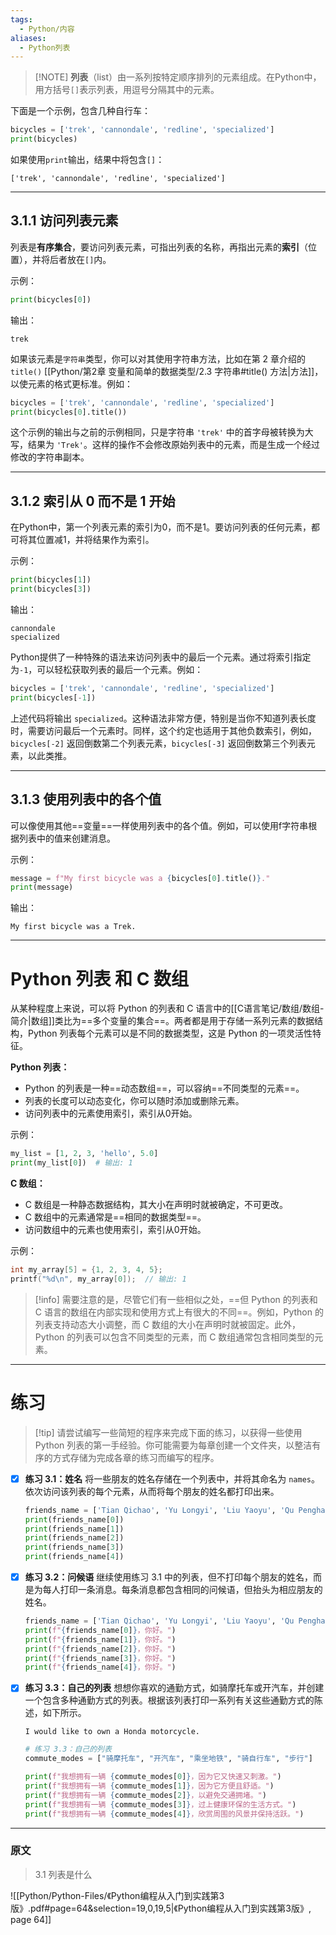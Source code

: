 ```yaml
---
tags:
  - Python/内容
aliases:
  - Python列表
---
```

>[!NOTE] **列表**（list）由一系列按特定顺序排列的元素组成。在Python中，用方括号`[]`表示列表，用逗号分隔其中的元素。

下面是一个示例，包含几种自行车：
```python
bicycles = ['trek', 'cannondale', 'redline', 'specialized']
print(bicycles)
```
如果使用`print`输出，结果中将包含`[]`：
```
['trek', 'cannondale', 'redline', 'specialized']
```

---
## 3.1.1 访问列表元素

列表是**有序集合**，要访问列表元素，可指出列表的名称，再指出元素的**索引**（位置），并将后者放在`[]`内。

示例：
```python
print(bicycles[0])
```
输出：
```
trek
```

如果该元素是`字符串`类型，你可以对其使用字符串方法，比如在第 2 章介绍的 `title()` [[Python/第2章 变量和简单的数据类型/2.3 字符串#title() 方法|方法]]，以使元素的格式更标准。例如：

```python
bicycles = ['trek', 'cannondale', 'redline', 'specialized']
print(bicycles[0].title())
```

这个示例的输出与之前的示例相同，只是字符串 `'trek'` 中的首字母被转换为大写，结果为 `'Trek'`。这样的操作不会修改原始列表中的元素，而是生成一个经过修改的字符串副本。

---
## 3.1.2 索引从 0 而不是 1 开始

在Python中，第一个列表元素的索引为0，而不是1。要访问列表的任何元素，都可将其位置减1，并将结果作为索引。

示例：
```python
print(bicycles[1])
print(bicycles[3])
```
输出：
```
cannondale
specialized
```

Python提供了一种特殊的语法来访问列表中的最后一个元素。通过将索引指定为`-1`，可以轻松获取列表的最后一个元素。例如：

```python
bicycles = ['trek', 'cannondale', 'redline', 'specialized']
print(bicycles[-1])
```

上述代码将输出 `specialized`。这种语法非常方便，特别是当你不知道列表长度时，需要访问最后一个元素时。同样，这个约定也适用于其他负数索引，例如，`bicycles[-2]` 返回倒数第二个列表元素，`bicycles[-3]` 返回倒数第三个列表元素，以此类推。

---
## 3.1.3 使用列表中的各个值

可以像使用其他==变量==一样使用列表中的各个值。例如，可以使用f字符串根据列表中的值来创建消息。


示例：
```python
message = f"My first bicycle was a {bicycles[0].title()}."
print(message)
```
输出：
```
My first bicycle was a Trek.
```

---
# Python 列表 和 C 数组
从某种程度上来说，可以将 Python 的列表和 C 语言中的[[C语言笔记/数组/数组-简介|数组]]类比为==多个变量的集合==。两者都是用于存储一系列元素的数据结构，Python 列表每个元素可以是不同的数据类型，这是 Python 的一项灵活性特征。

**Python 列表：**
- Python 的列表是一种==动态数组==，可以容纳==不同类型的元素==。
- 列表的长度可以动态变化，你可以随时添加或删除元素。
- 访问列表中的元素使用索引，索引从0开始。

示例：
```python
my_list = [1, 2, 3, 'hello', 5.0]
print(my_list[0])  # 输出: 1
```

**C 数组：**
- C 数组是一种静态数据结构，其大小在声明时就被确定，不可更改。
- C 数组中的元素通常是==相同的数据类型==。
- 访问数组中的元素也使用索引，索引从0开始。

示例：
```c
int my_array[5] = {1, 2, 3, 4, 5};
printf("%d\n", my_array[0]);  // 输出: 1
```

>[!info] 需要注意的是，尽管它们有一些相似之处，==但 Python 的列表和 C 语言的数组在内部实现和使用方式上有很大的不同==。例如，Python 的列表支持动态大小调整，而 C 数组的大小在声明时就被固定。此外，Python 的列表可以包含不同类型的元素，而 C 数组通常包含相同类型的元素。

---
# 练习
>[!tip] 请尝试编写一些简短的程序来完成下面的练习，以获得一些使用 Python 列表的第一手经验。你可能需要为每章创建一个文件夹，以整洁有序的方式存储为完成各章的练习而编写的程序。

- [x] **练习 3.1：姓名**
  将一些朋友的姓名存储在一个列表中，并将其命名为 `names`。依次访问该列表的每个元素，从而将每个朋友的姓名都打印出来。
  ```python
  friends_name = ['Tian Qichao', 'Yu Longyi', 'Liu Yaoyu', 'Qu Penghao', 'Liu Haoliang']  
  print(friends_name[0])  
  print(friends_name[1])  
  print(friends_name[2])  
  print(friends_name[3])  
  print(friends_name[4])
  ```

- [x] **练习 3.2：问候语**
  继续使用练习 3.1 中的列表，但不打印每个朋友的姓名，而是为每人打印一条消息。每条消息都包含相同的问候语，但抬头为相应朋友的姓名。
  ```python
  friends_name = ['Tian Qichao', 'Yu Longyi', 'Liu Yaoyu', 'Qu Penghao', 'Liu Haoliang']  
  print(f"{friends_name[0]}，你好。")  
  print(f"{friends_name[1]}，你好。")  
  print(f"{friends_name[2]}，你好。")  
  print(f"{friends_name[3]}，你好。")  
  print(f"{friends_name[4]}，你好。")
  ```

- [x] **练习 3.3：自己的列表**
  想想你喜欢的通勤方式，如骑摩托车或开汽车，并创建一个包含多种通勤方式的列表。根据该列表打印一系列有关这些通勤方式的陈述，如下所示。
  ```
  I would like to own a Honda motorcycle.
  ```
  
  ```Python
  # 练习 3.3：自己的列表
  commute_modes = ["骑摩托车", "开汽车", "乘坐地铁", "骑自行车", "步行"]

  print(f"我想拥有一辆 {commute_modes[0]}，因为它又快速又刺激。") 
  print(f"我想拥有一辆 {commute_modes[1]}，因为它方便且舒适。") 
  print(f"我想拥有一辆 {commute_modes[2]}，以避免交通拥堵。")
  print(f"我想拥有一辆 {commute_modes[3]}，过上健康环保的生活方式。") 
  print(f"我想拥有一辆 {commute_modes[4]}，欣赏周围的风景并保持活跃。")
  ```



---
### 原文

> 3.1 列表是什么

![[Python/Python-Files/《Python编程从入门到实践第3版》.pdf#page=64&selection=19,0,19,5|《Python编程从入门到实践第3版》, page 64]]